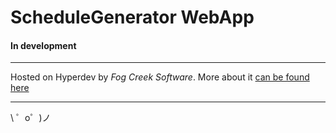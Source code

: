 # ScheduleGenerator WebApp


#### In development



-----------------

Hosted on Hyperdev by *Fog Creek Software*. More about it [can be found here](http://www.joelonsoftware.com/items/2016/05/30.html)

-----------------

\ ゜o゜)ノ
